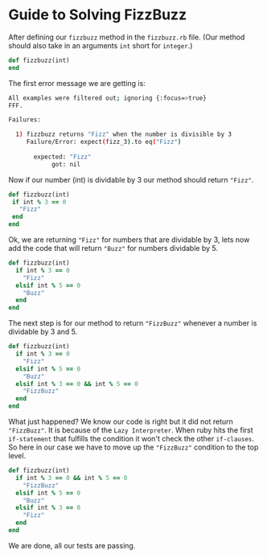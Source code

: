 # Guide to Solving FizzBuzz


After defining our `fizzbuzz` method in the `fizzbuzz.rb` file. (Our method should also take in an arguments `int` short for `integer`.)

```ruby
def fizzbuzz(int)
end
```

The first error message we are getting is:

```bash
All examples were filtered out; ignoring {:focus=>true}
FFF.

Failures:

  1) fizzbuzz returns "Fizz" when the number is divisible by 3
     Failure/Error: expect(fizz_3).to eq("Fizz")
       
       expected: "Fizz"
            got: nil
```

Now if our number (int) is dividable by 3 our method should return `"Fizz"`.

```ruby
def fizzbuzz(int)
 if int % 3 == 0
   "Fizz"
 end
end
```

Ok, we are returning `"Fizz"` for numbers that are dividable by 3, lets now add the code that will return `"Buzz"` for numbers dividable by 5. 

```ruby
def fizzbuzz(int)
  if int % 3 == 0
    "Fizz"
  elsif int % 5 == 0
    "Buzz"
  end
end
```

The next step is for our method to return `"FizzBuzz"` whenever a number is dividable by 3 and 5. 

```ruby
def fizzbuzz(int)
  if int % 3 == 0
    "Fizz"
  elsif int % 5 == 0
    "Buzz"
  elsif int % 3 == 0 && int % 5 == 0
    "FizzBuzz"
  end
end
```
What just happened? We know our code is right but it did not return `"FizzBuzz"`. It is because of the `Lazy Interpreter`. When ruby hits the first `if-statement` that fulfills the condition it won't check the other `if-clauses`. So here in our case we have to move up the `"FizzBuzz"` condition to the top level.

```ruby
def fizzbuzz(int)
  if int % 3 == 0 && int % 5 == 0
    "FizzBuzz"
  elsif int % 5 == 0
    "Buzz"
  elsif int % 3 == 0
    "Fizz"
  end
end
```
We are done, all our tests are passing.